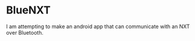 BlueNXT
=======

I am attempting to make an android app that can communicate with an NXT over Bluetooth.
